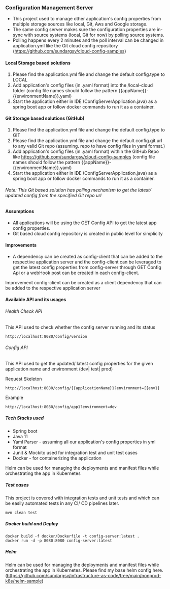 ### Configuration Management Server

* This project used to manage other application's config properties from multiple storage sources like local, Git, Aws and Google storage.
* The same config server makes sure the configuration properties are in-sync with source systems (local, Git for now) by polling source systems.
* Polling happens every 2 minutes and the poll interval can be changed in application.yml like the Git cloud config repository (https://github.com/sundargsv/cloud-config-samples)


#### Local Storage based solutions

1. Please find the application.yml file and change the default config.type to LOCAL
2. Add application's config files (in .yaml format) into the /local-cloud folder (config file names should follow the pattern {{appName}}-{{environmentName}}.yaml)
3. Start the application either in IDE (ConfigServerApplication.java) as a spring boot app or follow docker commands to run it as a container. 

#### Git Storage based solutions (GitHub)

1. Please find the application.yml file and change the default config.type to GIT
2. Please find the application.yml file and change the default config.git.url to any valid Git repo (assuming. repo to have config files in yaml format.)
3. Add application's config files (in .yaml format) within the GitHub Repo like https://github.com/sundargsv/cloud-config-samples (config file names should follow the pattern {{appName}}-{{environmentName}}.yaml)
4. Start the application either in IDE (ConfigServerApplication.java) as a spring boot app or follow docker commands to run it as a container. 

###### Note: This Git based solution has polling mechanism to get the latest/ updated config from the specified Git repo url

#### Assumptions

* All applications will be using the GET Config API to get the latest app config properties.
* Git based cloud config repository is created in public level for simplicity

#### Improvements

* A dependency can be created as config-client that can be added to the respective application server and the config-client can be leveraged
to get the latest config properties from config-server through GET Config Api or a webHook post can be created in each config-client.

Improvement config-client can be created as a client dependency that can be added to the respective application server

#### Available API and its usages

###### Health Check API

This API used to check whether the config server running and its status

```
http://localhost:8080/config/version
```

######  Config API

This API used to get the updated/ latest config properties for the given application name and environment (dev| test| prod) 

Request Skeleton
```
http://localhost:8080/config/{{applicationName}}?environment={{env}}
```

Example
```
http://localhost:8080/config/app1?environment=dev
```

##### Tech Stacks used

* Spring boot
* Java 11
* Yaml Parser - assuming all our application's config properties in yml format
* Junit & Mockito used for integration test and unit test cases
* Docker - for containerizing the application

Helm can be used for managing the deployments and manifest files while orchestrating the app in Kubernetes

##### Test cases

This project is covered with integration tests and unit tests and which can be easily automated tests in any CI/ CD pipelines later.

```
mvn clean test
```

##### Docker build and Deploy

```
docker build -f docker/Dockerfile -t config-server:latest .
docker run -d -p 8080:8080 config-server:latest
```

##### Helm

Helm can be used for managing the deployments and manifest files while orchestrating the app in Kubernetes.
Please find my base helm config here. (https://github.com/sundargsv/infrastructure-as-code/tree/main/nonprod-k8s/helm-sample)

